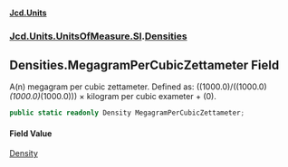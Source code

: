 #### [Jcd.Units](index.md 'index')
### [Jcd.Units.UnitsOfMeasure.SI](Jcd.Units.UnitsOfMeasure.SI.md 'Jcd.Units.UnitsOfMeasure.SI').[Densities](Densities.md 'Jcd.Units.UnitsOfMeasure.SI.Densities')

## Densities.MegagramPerCubicZettameter Field

A(n) megagram per cubic zettameter. Defined as: ((1000.0)/((1000.0)*(1000.0)*(1000.0))) × kilogram per cubic exameter + (0).

```csharp
public static readonly Density MegagramPerCubicZettameter;
```

#### Field Value
[Density](Density.md 'Jcd.Units.UnitTypes.Density')